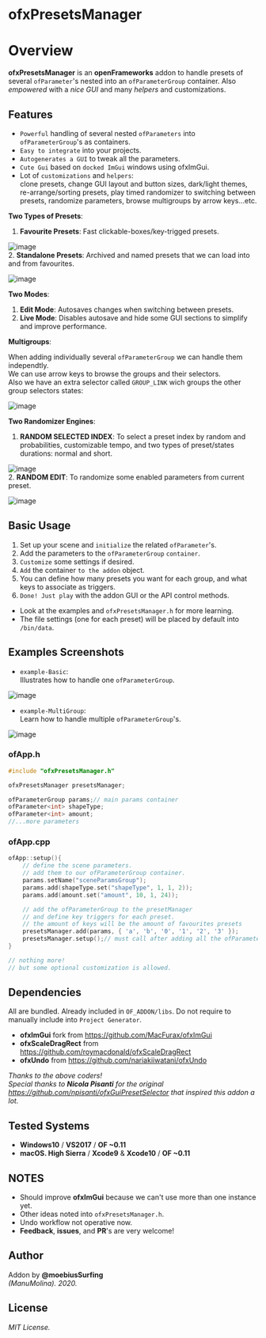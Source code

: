 ofxPresetsManager
=============================

# Overview
**ofxPresetsManager** is an **openFrameworks** addon to handle presets of several `ofParameter`'s nested into an `ofParameterGroup` container. Also *empowered* with a *nice GUI* and many *helpers* and customizations.

## Features
- `Powerful` handling of several nested `ofParameters` into `ofParameterGroup`'s as containers.
- `Easy to integrate` into your projects.
- `Autogenerates a GUI` to tweak all the parameters.
- `Cute Gui` based on `docked ImGui` windows using ofxImGui.
- Lot of `customizations` and `helpers`:  
clone presets, change GUI layout and button sizes, dark/light themes, re-arrange/sorting presets, play timed randomizer to switching between presets, randomize parameters, browse multigroups by arrow keys...etc.  

**Two Types of Presets**:  
1. **Favourite Presets**: Fast clickable-boxes/key-trigged presets.  

![image](/readme_images/Capture_favourites.PNG?raw=true "image")  
2. **Standalone Presets**: Archived and named presets that we can load into and from favourites.  

![image](/readme_images/Capture_standalone.PNG?raw=true "image")  


**Two Modes**: 
1. **Edit Mode**: Autosaves changes when switching between presets.  
2. **Live Mode**: Disables autosave and hide some GUI sections to simplify and improve performance.   

**Multigroups**:  

When adding individually several `ofParameterGroup` we can handle them independtly.  
We can use arrow keys to browse the groups and their selectors.  
Also we have an extra selector called `GROUP_LINK` wich groups the other group selectors states:  

![image](/readme_images/Capture_multigroup.PNG?raw=true "image")  

**Two Randomizer Engines**: 
1. **RANDOM SELECTED INDEX**: To select a preset index by random and probabilities, customizable tempo, and two types of preset/states durations: normal and short.  

![image](/readme_images/Capture_randomizer1.PNG?raw=true "image")  
2. **RANDOM EDIT**: To randomize some enabled parameters from current preset.  

![image](/readme_images/Capture_randomizer2.PNG?raw=true "image")  

## Basic Usage
1. Set up your scene and `initialize` the related `ofParameter`'s.
2. Add the parameters to the `ofParameterGroup` `container`.
3. `Customize` some settings if desired.
4. `Add` the container `to the addon` object. 
5. You can define how many presets you want for each group, and what keys to associate as triggers.
6. `Done! Just play` with the addon GUI or the API control methods.  
- Look at the examples and `ofxPresetsManager.h` for more learning.  
- The file settings (one for each preset) will be placed by default into `/bin/data`.

## Examples Screenshots
* `example-Basic`:  
Illustrates how to handle one `ofParameterGroup`.  

![image](/readme_images/Capture-example-Basic.PNG?raw=true "image")  

* `example-MultiGroup`:  
Learn how to handle multiple `ofParameterGroup`'s.  

![image](/readme_images/Capture-example-MultiGroup.PNG?raw=true "image")  

### ofApp.h
```.cpp
#include "ofxPresetsManager.h"

ofxPresetsManager presetsManager;

ofParameterGroup params;// main params container
ofParameter<int> shapeType;
ofParameter<int> amount;
//...more parameters
```

### ofApp.cpp
```.cpp
ofApp::setup(){
	// define the scene parameters. 
	// add them to our ofParameterGroup container. 
	params.setName("sceneParamsGroup");	
	params.add(shapeType.set("shapeType", 1, 1, 2));
	params.add(amount.set("amount", 10, 1, 24));

	// add the ofParameterGroup to the presetManager 
	// and define key triggers for each preset. 
	// the amount of keys will be the amount of favourites presets
	presetsManager.add(params, { 'a', 'b', '0', '1', '2', '3' });
	presetsManager.setup();// must call after adding all the ofParameterGroup(s)
}

// nothing more!
// but some optional customization is allowed.
```

## Dependencies
All are bundled. Already included in `OF_ADDON/libs`. Do not require to manually include into `Project Generator`.  
- **ofxImGui** fork from https://github.com/MacFurax/ofxImGui
- **ofxScaleDragRect** from https://github.com/roymacdonald/ofxScaleDragRect
- **ofxUndo** from https://github.com/nariakiiwatani/ofxUndo  

*Thanks to the above coders!*  
*Special thanks to **Nicola Pisanti** for the original https://github.com/npisanti/ofxGuiPresetSelector that inspired this addon a lot.*

## Tested Systems
- **Windows10** / **VS2017** / **OF ~0.11**
- **macOS. High Sierra** / **Xcode9** & **Xcode10** / **OF ~0.11**

## NOTES
* Should improve **ofxImGui** because we can't use more than one instance yet.  
* Other ideas noted into `ofxPresetsManager.h`.   
* Undo workflow not operative now.
* **Feedback**, **issues**, and **PR**'s are very welcome!

## Author
Addon by **@moebiusSurfing**  
*(ManuMolina). 2020.*

## License
*MIT License.*